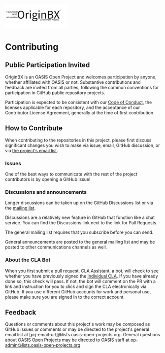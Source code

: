 <img src="artwork/OriginBX_OASIS_logo_blk_1.png" width="200">

# Contributing

## Public Participation Invited

OriginBX is an OASIS Open Project and welcomes participation by anyone, whether affiliated with OASIS or not. Substantive contributions and feedback are invited from all parties, following the common conventions for participation in GitHub public repository projects.

Participation is expected to be consistent with our [Code of Conduct](./CODE-OF-CONDUCT.md), the licenses applicable for each repository, and the acceptance of our Contributor License Agreement, generally at the time of first contribution.

## How to Contribute

When contributing to the repositories in this project, please first discuss significant changes you wish to make via issue, email, GitHub discussion, or via [the project's email list](https://lists.oasis-open-projects.org/g/originbx-oasis/).

### Issues

One of the best ways to communicate with the rest of the project contributors is by opening a GitHub issue!

### Discussions and announcements

Longer discussions can be taken up on the GitHub Discussions list or via the [mailing list](mailto:originbx-oasis@lists.oasis-open-projects.org).

Discussions are a relatively new feature in GitHub that function like a chat service. You can find the Discussions link next to the link for Pull Requests.

The general mailing list requires that you subscribe before you can send.

General announcements are posted to the general mailing list and may be posted to other communications channels as well.

<!-- ### Chat [optional] - update when project sets up Teams

The [project name] community uses Slack for ad hoc discussion. If you wish to join the channel, use [this invite](url to the join link). -->

### About the CLA Bot

When you first submit a pull request, CLA Assistant, a bot, will check to see whether you have previously signed the [Individual CLA](https://github.com/oasis-open-projects/documentation/blob/master/policy/clas-and-special-covenant.md). If you have already done so, this check will pass. If not, the bot will comment on the PR with a link and instruction for you to click and sign the CLA electronically via GitHub. If you use different GitHub accounts for work and personal use, please make sure you are signed in to the correct account.

## Feedback

Questions or comments about this project's work may be composed as GitHub issues or comments or may be directed to the project's general email list at [prj-email-url]@lists.oasis-open-projects.org. General questions about OASIS Open Projects may be directed to OASIS staff at op-admin@lists.oasis-open-projects.org
